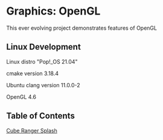 # Graphics: OpenGL

This ever evolving project demonstrates features of OpenGL

## Linux Development

Linux distro "Pop!_OS 21.04"

cmake version 3.18.4

Ubuntu clang version 11.0.0-2

OpenGL 4.6

## Table of Contents

[Cube Ranger Splash](https://github.com/TallDave67/cube_ranger_splash)

